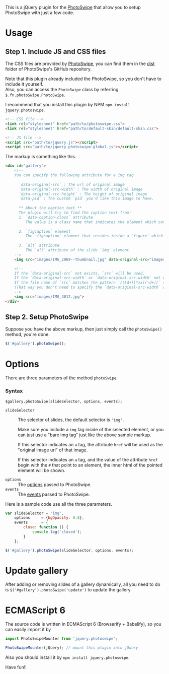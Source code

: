 This is a jQuery plugin for the [PhotoSwipe](http://photoswipe.com/) that allow you to setup PhotoSwipe with just a few code.


# Usage

## Step 1. Include JS and CSS files
The CSS files are provided by [PhotoSwipe](https://github.com/dimsemenov/PhotoSwipe), you can find them in the [dist](https://github.com/dimsemenov/PhotoSwipe/tree/master/dist) folder of PhotoSwipe's GitHub repository.

Note that this plugin already included the PhotoSwipe, so you don't have to include it yourself.   
Also, you can access the `PhotoSwipe` class by referring `$.fn.photoSwipe.PhotoSwipe`.

I recommend that you install this plugin by NPM `npm install jquery.photoswipe`.

```html
<!-- CSS file -->
<link rel="stylesheet" href="path/to/photoswipe.css">
<link rel="stylesheet" href="path/to/default-skin/default-skin.css">

<!-- JS file -->
<script src="path/to/jquery.js"></script>
<script src="path/to/jquery.photoswipe-global.js"></script>
```

The markup is something like this.

```html
<div id="gallery">
    <!-- 
    You can specify the following attribute for a img tag
    
      `data-original-src` : The url of original image 
      `data-original-src-width` : The width of original image 
      `data-original-src-height` : The height of original image
      `data-pid` : The custom `pid` you'd like this image to have.
      
      ** About the caption text **
      The plugin will try to find the caption text from:
      1. `data-caption-class` attribute
         The value is a class name that indicates the element which contains the caption text.
         
      2. `figcaption` element
         The `figcaption` element that resides inside a `figure` which contains the slide `img` element.
         
      3. `alt` attribute
         The `alt` attribute of the slide `img` element.
    -->
    <img src="images/IMG_2969--thumbnail.jpg" data-original-src="images/IMG_2969.jpg" data-original-src-width="2000" data-original-src-height="2000" alt="caption text">

    <!-- 
    If the `data-original-src` not exists, `src` will be used. 
    If the `data-original-src-width` or `data-original-src-width` not exists, the natural width and height of the `src` will be used.
    If the file name of `src` matches the pattern `/(\d+)[*×x](\d+)/` (e.g. images/IMG_3012-1200x800.jpg), the plugin will takes width and height from the file name.
    (That way you don't need to specify the `data-original-src-width` and `data-original-src-width`).
    -->
    <img src="images/IMG_3012.jpg">
</div>
```

## Step 2. Setup PhotoSwipe
Suppose you have the above markup, then just simply call the `photoSwipe()` method, you're done.

```js
$('#gallery').photoSwipe();
```

# Options
There are three parameters of the method `photoSwipe`.

### Syntax
`$gallery.photoSwipe(slideSelector, options, events);`

<dl>
 <dt><code>slideSelector</code></dt>
 <dd>
 <p>The selector of slides, the default selector is <code>'img'</code>.</p>
 <p>Make sure you include a <code>img</code> tag inside of the selected element, or you can just use a "bare img tag" just like the above sample markup.</p>
 <p>If this selector indicates an <code>a</code> tag, the attribute <code>href</code> will be used as the "original image url" of that image.</p>
 <p>If this selector indicates an <code>a</code> tag, and the value of the attribute <code>href</code> begin with the <code>#</code> that point to an element, the inner html of the pointed element will be shown.</p>
 </dd>
 <dt><code>options</code></dt>
 <dd>The <a href="http://photoswipe.com/documentation/options.html" target="_blank">options</a> passed to PhotoSwipe.</dd>
 <dt><code>events</code></dt>
 <dd>The <a href="http://photoswipe.com/documentation/api.html" target="_blank">events</a> passed to PhotoSwipe.</dd>
</dl>


Here is a sample code use all the three parameters.

```js
var slideSelector = 'img',
    options     = {bgOpacity: 0.8},
    events      = {
        close: function () {
            console.log('closed');
        }
    };

$('#gallery').photoSwipe(slideSelector, options, events);
```

# Update gallery
After adding or removing slides of a gallery dynamically, all you need to do is `$('#gallery').photoSwipe('update')` to update the gallery.

# ECMAScript 6
The source code is written in ECMAScript 6 (Browserify + Babelify), so you can easily import it by

```js
import PhotoSwipeMounter from 'jquery.photoswipe';

PhotoSwipeMounter(jQuery); // mount this plugin into jQuery
```

Also you should install it by `npm install jquery.photoswipe`.

Have fun!!
